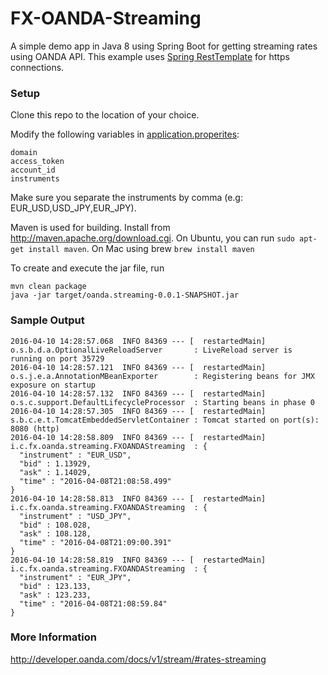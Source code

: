FX-OANDA-Streaming
==================

A simple demo app in Java 8 using Spring Boot for getting streaming rates using OANDA
API. This example uses [Spring RestTemplate](https://docs.spring.io/spring/docs/current/javadoc-api/org/springframework/web/client/RestTemplate.html) for https
connections.

### Setup

Clone this repo to the location of your choice.

Modify the following variables in
[application.properites](src/main/resources/application.properties):

    domain
    access_token
    account_id
    instruments 

Make sure you separate the instruments by comma (e.g: EUR_USD,USD_JPY,EUR_JPY). 


Maven is used for building. Install from http://maven.apache.org/download.cgi.
On Ubuntu, you can run `sudo apt-get install maven`. On Mac using brew `brew install maven`
    
To create and execute the jar file, run

    mvn clean package
    java -jar target/oanda.streaming-0.0.1-SNAPSHOT.jar

### Sample Output

    2016-04-10 14:28:57.068  INFO 84369 --- [  restartedMain] o.s.b.d.a.OptionalLiveReloadServer       : LiveReload server is running on port 35729
    2016-04-10 14:28:57.121  INFO 84369 --- [  restartedMain] o.s.j.e.a.AnnotationMBeanExporter        : Registering beans for JMX exposure on startup
    2016-04-10 14:28:57.132  INFO 84369 --- [  restartedMain] o.s.c.support.DefaultLifecycleProcessor  : Starting beans in phase 0
    2016-04-10 14:28:57.305  INFO 84369 --- [  restartedMain] s.b.c.e.t.TomcatEmbeddedServletContainer : Tomcat started on port(s): 8080 (http)
    2016-04-10 14:28:58.809  INFO 84369 --- [  restartedMain] i.c.fx.oanda.streaming.FXOANDAStreaming  : {
      "instrument" : "EUR_USD",
      "bid" : 1.13929,
      "ask" : 1.14029,
      "time" : "2016-04-08T21:08:58.499"
    }
    2016-04-10 14:28:58.813  INFO 84369 --- [  restartedMain] i.c.fx.oanda.streaming.FXOANDAStreaming  : {
      "instrument" : "USD_JPY",
      "bid" : 108.028,
      "ask" : 108.128,
      "time" : "2016-04-08T21:09:00.391"
    }
    2016-04-10 14:28:58.819  INFO 84369 --- [  restartedMain] i.c.fx.oanda.streaming.FXOANDAStreaming  : {
      "instrument" : "EUR_JPY",
      "bid" : 123.133,
      "ask" : 123.233,
      "time" : "2016-04-08T21:08:59.84"
    }


### More Information

http://developer.oanda.com/docs/v1/stream/#rates-streaming

